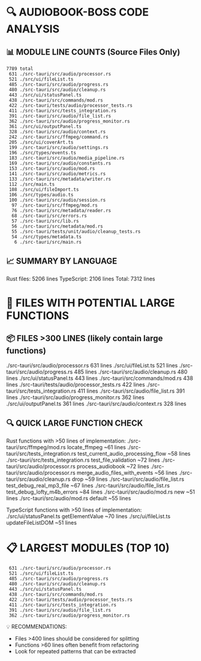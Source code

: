 🔍 AUDIOBOOK-BOSS CODE ANALYSIS
===============================

📊 MODULE LINE COUNTS (Source Files Only)
----------------------------------------
    7789 total
     631 ./src-tauri/src/audio/processor.rs
     521 ./src/ui/fileList.ts
     485 ./src-tauri/src/audio/progress.rs
     480 ./src-tauri/src/audio/cleanup.rs
     443 ./src/ui/statusPanel.ts
     438 ./src-tauri/src/commands/mod.rs
     422 ./src-tauri/tests/audio/processor_tests.rs
     411 ./src-tauri/src/tests_integration.rs
     391 ./src-tauri/src/audio/file_list.rs
     362 ./src-tauri/src/audio/progress_monitor.rs
     361 ./src/ui/outputPanel.ts
     328 ./src-tauri/src/audio/context.rs
     242 ./src-tauri/src/ffmpeg/command.rs
     205 ./src/ui/coverArt.ts
     199 ./src-tauri/src/audio/settings.rs
     196 ./src/types/events.ts
     183 ./src-tauri/src/audio/media_pipeline.rs
     169 ./src-tauri/src/audio/constants.rs
     153 ./src-tauri/src/audio/mod.rs
     141 ./src-tauri/src/audio/metrics.rs
     133 ./src-tauri/src/metadata/writer.rs
     112 ./src/main.ts
     108 ./src/ui/fileImport.ts
     106 ./src/types/audio.ts
     100 ./src-tauri/src/audio/session.rs
      97 ./src-tauri/src/ffmpeg/mod.rs
      76 ./src-tauri/src/metadata/reader.rs
      68 ./src-tauri/src/errors.rs
      57 ./src-tauri/src/lib.rs
      56 ./src-tauri/src/metadata/mod.rs
      55 ./src-tauri/tests/unit/audio/cleanup_tests.rs
      54 ./src/types/metadata.ts
       6 ./src-tauri/src/main.rs

📈 SUMMARY BY LANGUAGE
---------------------
Rust files:     5206 lines
TypeScript:     2106 lines
Total:          7312 lines

🎯 FILES WITH POTENTIAL LARGE FUNCTIONS
=======================================

📦 FILES >300 LINES (likely contain large functions)
---------------------------------------------------
./src-tauri/src/audio/processor.rs                  631 lines
./src/ui/fileList.ts                                521 lines
./src-tauri/src/audio/progress.rs                   485 lines
./src-tauri/src/audio/cleanup.rs                    480 lines
./src/ui/statusPanel.ts                             443 lines
./src-tauri/src/commands/mod.rs                     438 lines
./src-tauri/tests/audio/processor_tests.rs          422 lines
./src-tauri/src/tests_integration.rs                411 lines
./src-tauri/src/audio/file_list.rs                  391 lines
./src-tauri/src/audio/progress_monitor.rs           362 lines
./src/ui/outputPanel.ts                             361 lines
./src-tauri/src/audio/context.rs                    328 lines

🔍 QUICK LARGE FUNCTION CHECK
-----------------------------
Rust functions with >50 lines of implementation:
./src-tauri/src/ffmpeg/mod.rs                      locate_ffmpeg        ~61 lines
./src-tauri/src/tests_integration.rs               test_current_audio_processing_flow ~58 lines
./src-tauri/src/tests_integration.rs               test_file_validation ~72 lines
./src-tauri/src/audio/processor.rs                 process_audiobook    ~72 lines
./src-tauri/src/audio/processor.rs                 merge_audio_files_with_events ~56 lines
./src-tauri/src/audio/cleanup.rs                   drop                 ~59 lines
./src-tauri/src/audio/file_list.rs                 test_debug_real_mp3_file ~67 lines
./src-tauri/src/audio/file_list.rs                 test_debug_lofty_m4b_errors ~84 lines
./src-tauri/src/audio/mod.rs                       new                  ~51 lines
./src-tauri/src/audio/mod.rs                       default              ~55 lines

TypeScript functions with >50 lines of implementation:
./src/ui/statusPanel.ts                            getElementValue      ~70 lines
./src/ui/fileList.ts                               updateFileListDOM    ~51 lines

📋 LARGEST MODULES (TOP 10)
===========================
     631 ./src-tauri/src/audio/processor.rs
     521 ./src/ui/fileList.ts
     485 ./src-tauri/src/audio/progress.rs
     480 ./src-tauri/src/audio/cleanup.rs
     443 ./src/ui/statusPanel.ts
     438 ./src-tauri/src/commands/mod.rs
     422 ./src-tauri/tests/audio/processor_tests.rs
     411 ./src-tauri/src/tests_integration.rs
     391 ./src-tauri/src/audio/file_list.rs
     362 ./src-tauri/src/audio/progress_monitor.rs

💡 RECOMMENDATIONS:
- Files >400 lines should be considered for splitting
- Functions >60 lines often benefit from refactoring
- Look for repeated patterns that can be extracted
